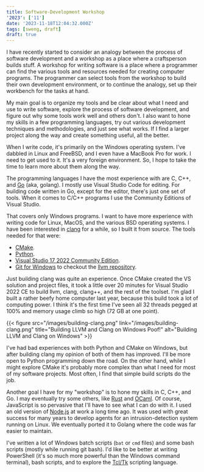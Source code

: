 ```yaml
---
title: Software-Development Workshop
'2023': ['11']
date: '2023-11-18T12:04:32.000Z'
tags: [sweng, draft]
draft: true
---
```

I have recently started to consider an analogy between the process of software development and a workshop as a place where a craftsperson builds stuff. A workshop for writing software is a place where a programmer can find the various tools and resources needed for creating computer programs. The programmer can select tools from the workshop to build their own development environment, or to continue the analogy, set up their workbench for the tasks at hand.

<!--more-->

My main goal is to organize my tools and be clear about what I need and use to write software, explore the process of software development, and figure out why some tools work well and others don't. I also want to hone my skills in a few programming languages, try out various development techniques and methodologies, and just see what works. If I find a larger project along the way and create something useful, all the better.

When I write code, it's primarily on the Windows operating system. I've dabbled in Linux and FreeBSD, and I even have a MacBook Pro for work. I need to get used to it. It's a very foreign environment. So, I hope to take the time to learn more about them along the way.

The programming languages I have the most experience with are C, C++, and [Go](https://go.dev) (aka, golang). I mostly use Visual Studio Code for editing. For building code written in Go, except for the editor, there's just one set of tools. When it comes to C/C++ programs I use the Community Editions of Visual Studio.

That covers only Windows programs. I want to have more experience with writing code for Linux, MacOS, and the various BSD operating systems. I have been interested in [clang](https://clang.llvm.org/get_started.html) for a while, so I built it from source. The tools needed for that were:

* [CMake](https://cmake.org/download/).
* [Python](https://www.python.org/downloads/).
* [Visual Studio 17 2022 Community Edition](https://visualstudio.microsoft.com/vs/community/).
* [Git for Windows](https://gitforwindows.org/) to checkout the [llvm repository](https://github.com/llvm/llvm-project.git).

Just building clang was quite an experience. Once CMake created the VS solution and project files, it took a little over 20 minutes for Visual Studio 2022 CE to build llvm, clang, clang++, and the rest of the toolset. I'm glad I built a rather beefy home computer last year, because this build took a lot of computing power. I think it's the first time I've seen all 32 threads pegged at 100% and memory usage climb so high (72 GB at one point).

{{< figure src="/images/building-clang.png" link="/images/building-clang.png" title="Building LLVM and Clang on Windows Poof!" alt="Building LLVM and Clang on Windows" >}}

I've had bad experiences with both Python and CMake on Windows, but after building clang my opinion of both of them has improved. I'll be more open to Python programming down the road. On the other hand, while I might explore CMake it's probably more complex than what I need for most of my software projects. Most often, I find that simple build scripts do the job.

Another goal I have for my "workshop" is to hone my skills in C, C++, and Go. I may eventually try some others, like [Rust](https://www.rust-lang.org/) and [OCaml](https://ocaml.org/). Of course, JavaScript is so pervasive that I'll have to see what I can do with it. I used an old version of [Node.js](https://nodejs.org/en/) at work a long time ago. It was used with great success for many years to develop agents for an intrusion-detection system running on Linux. We eventually ported it to Golang where the code was far easier to maintain.

I've written a lot of Windows batch scripts (`bat` or `cmd` files) and some bash scripts (mostly while running git bash). I'd like to be better at writing PowerShell (it's so much more powerful than the Windows command terminal), bash scripts, and to explore the [Tcl/Tk](https://www.tcl.tk/) scripting language.
